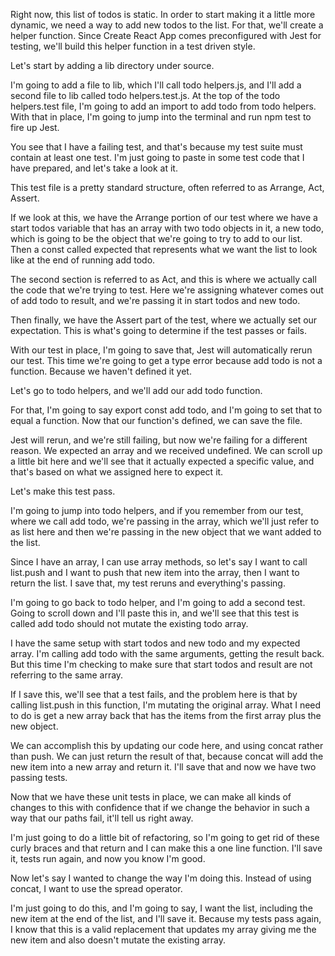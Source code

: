Right now, this list of todos is static. In order to start making it a little more dynamic, we need a way to add new todos to the list. For that, we'll create a helper function. Since Create React App comes preconfigured with Jest for testing, we'll build this helper function in a test driven style.

Let's start by adding a lib directory under source.

I'm going to add a file to lib, which I'll call todo helpers.js, and I'll add a second file to lib called todo helpers.test.js. At the top of the todo helpers.test file, I'm going to add an import to add todo from todo helpers. With that in place, I'm going to jump into the terminal and run npm test to fire up Jest.

You see that I have a failing test, and that's because my test suite must contain at least one test. I'm just going to paste in some test code that I have prepared, and let's take a look at it.

This test file is a pretty standard structure, often referred to as Arrange, Act, Assert.

If we look at this, we have the Arrange portion of our test where we have a start todos variable that has an array with two todo objects in it, a new todo, which is going to be the object that we're going to try to add to our list. Then a const called expected that represents what we want the list to look like at the end of running add todo.

The second section is referred to as Act, and this is where we actually call the code that we're trying to test. Here we're assigning whatever comes out of add todo to result, and we're passing it in start todos and new todo.

Then finally, we have the Assert part of the test, where we actually set our expectation. This is what's going to determine if the test passes or fails.

With our test in place, I'm going to save that, Jest will automatically rerun our test. This time we're going to get a type error because add todo is not a function. Because we haven't defined it yet.

Let's go to todo helpers, and we'll add our add todo function.

For that, I'm going to say export const add todo, and I'm going to set that to equal a function. Now that our function's defined, we can save the file.

Jest will rerun, and we're still failing, but now we're failing for a different reason. We expected an array and we received undefined. We can scroll up a little bit here and we'll see that it actually expected a specific value, and that's based on what we assigned here to expect it.

Let's make this test pass.

I'm going to jump into todo helpers, and if you remember from our test, where we call add todo, we're passing in the array, which we'll just refer to as list here and then we're passing in the new object that we want added to the list.

Since I have an array, I can use array methods, so let's say I want to call list.push and I want to push that new item into the array, then I want to return the list. I save that, my test reruns and everything's passing.

I'm going to go back to todo helper, and I'm going to add a second test. Going to scroll down and I'll paste this in, and we'll see that this test is called add todo should not mutate the existing todo array.

I have the same setup with start todos and new todo and my expected array. I'm calling add todo with the same arguments, getting the result back. But this time I'm checking to make sure that start todos and result are not referring to the same array.

If I save this, we'll see that a test fails, and the problem here is that by calling list.push in this function, I'm mutating the original array. What I need to do is get a new array back that has the items from the first array plus the new object.

We can accomplish this by updating our code here, and using concat rather than push. We can just return the result of that, because concat will add the new item into a new array and return it. I'll save that and now we have two passing tests.

Now that we have these unit tests in place, we can make all kinds of changes to this with confidence that if we change the behavior in such a way that our paths fail, it'll tell us right away.

I'm just going to do a little bit of refactoring, so I'm going to get rid of these curly braces and that return and I can make this a one line function. I'll save it, tests run again, and now you know I'm good.

Now let's say I wanted to change the way I'm doing this. Instead of using concat, I want to use the spread operator.

I'm just going to do this, and I'm going to say, I want the list, including the new item at the end of the list, and I'll save it. Because my tests pass again, I know that this is a valid replacement that updates my array giving me the new item and also doesn't mutate the existing array.